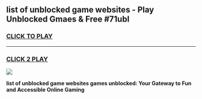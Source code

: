 
## list of unblocked game websites - Play Unblocked Gmaes & Free #71ubl
<h3>
<a href="https://premium.freeplayer.one?title=list_of_unblocked_game_websites&ref=03M">CLICK TO PLAY</a></h3>
<hr>

<h3>
<a href="https://premium.freeplayer.one?title=list_of_unblocked_game_websites&ref=03M">CLICK 2 PLAY</a>
  
</h3>

<a href="https://premium.freeplayer.one?title=list_of_unblocked_game_websites&ref=03M"><img src="https://clearcache.store/games.png"></a>


**list of unblocked game websites games unblocked: Your Gateway to Fun and Accessible Online Gaming**
